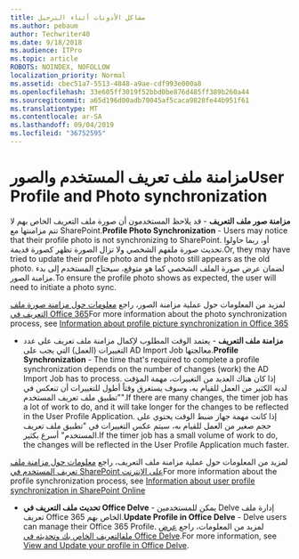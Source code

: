 ```yaml
---
title: مشاكل الأذونات أثناء الترحيل
ms.author: pebaum
author: Techwriter40
ms.date: 9/18/2018
ms.audience: ITPro
ms.topic: article
ROBOTS: NOINDEX, NOFOLLOW
localization_priority: Normal
ms.assetid: cbec51a7-5513-4848-a9ae-cdf993e000a8
ms.openlocfilehash: 33e605ff3019f52bbd0be876d485ff389b260a44
ms.sourcegitcommit: a65d196d00adb70045af5caca9828fe44b951f61
ms.translationtype: MT
ms.contentlocale: ar-SA
ms.lasthandoff: 09/04/2019
ms.locfileid: "36752595"
---
```

# <a name="user-profile-and-photo-synchronization"></a><span data-ttu-id="1be75-102">مزامنة ملف تعريف المستخدم والصور</span><span class="sxs-lookup"><span data-stu-id="1be75-102">User Profile and Photo synchronization</span></span>

 <span data-ttu-id="1be75-103">**مزامنة صور ملف التعريف** - قد يلاحظ المستخدمون أن صورة ملف التعريف الخاص بهم لا تتم مزامنتها مع SharePoint.</span><span class="sxs-lookup"><span data-stu-id="1be75-103">**Profile Photo Synchronization** - Users may notice that their profile photo is not synchronizing to SharePoint.</span></span> <span data-ttu-id="1be75-104">أو، ربما حاولوا تحديث صورة ملفهم الشخصي ولا تزال الصورة تظهر كصورة قديمة.</span><span class="sxs-lookup"><span data-stu-id="1be75-104">Or, they may have tried to update their profile photo and the photo still appears as the old photo.</span></span> <span data-ttu-id="1be75-105">لضمان عرض صورة الملف الشخصي كما هو متوقع، سيحتاج المستخدم إلى بدء مزامنة الصور.</span><span class="sxs-lookup"><span data-stu-id="1be75-105">To ensure the profile photo shows as expected, the user will need to initiate a photo sync.</span></span> 
  
<span data-ttu-id="1be75-106">لمزيد من المعلومات حول عملية مزامنة الصور، راجع [معلومات حول مزامنة صورة ملف التعريف في Office 365](https://go.microsoft.com/fwlink/?linkid=2022634)</span><span class="sxs-lookup"><span data-stu-id="1be75-106">For more information about the photo synchronization process, see [Information about profile picture synchronization in Office 365](https://go.microsoft.com/fwlink/?linkid=2022634)</span></span>
  
- <span data-ttu-id="1be75-107">**مزامنة ملف التعريف** - يعتمد الوقت المطلوب لإكمال مزامنة ملف تعريف على عدد التغييرات (العمل) التي يجب على AD Import Job معالجتها.</span><span class="sxs-lookup"><span data-stu-id="1be75-107">**Profile Synchronization** - The time that's required to complete a profile synchronization depends on the number of changes (work) the AD Import Job has to process.</span></span> <span data-ttu-id="1be75-108">إذا كان هناك العديد من التغييرات، مهمة المؤقت لديه الكثير من العمل للقيام به، وسوف يستغرق وقتاً أطول للتغييرات أن تنعكس في "تطبيق ملف تعريف المستخدم".</span><span class="sxs-lookup"><span data-stu-id="1be75-108">If there are many changes, the timer job has a lot of work to do, and it will take longer for the changes to be reflected in the User Profile Application.</span></span> <span data-ttu-id="1be75-109">إذا كانت مهمة جهاز ضبط الوقت يحتوي على حجم صغير من العمل للقيام به، سيتم عكس التغييرات في "تطبيق ملف تعريف المستخدم" أسرع بكثير.</span><span class="sxs-lookup"><span data-stu-id="1be75-109">If the timer job has a small volume of work to do, the changes will be reflected in the User Profile Application much faster.</span></span> 
  
<span data-ttu-id="1be75-110">لمزيد من المعلومات حول عملية مزامنة ملف التعريف، راجع [معلومات حول مزامنة ملف تعريف المستخدم في SharePoint على الإنترنت](https://go.microsoft.com/fwlink/?linkid=2022639)</span><span class="sxs-lookup"><span data-stu-id="1be75-110">For more information about the profile synchronization process, see [Information about user profile synchronization in SharePoint Online](https://go.microsoft.com/fwlink/?linkid=2022639)</span></span>
    
- <span data-ttu-id="1be75-111">**تحديث ملف التعريف في Office Delve** - يمكن للمستخدمين Delve إدارة ملف تعريف Office 365 الخاص بهم.</span><span class="sxs-lookup"><span data-stu-id="1be75-111">**Update Profile in Office Delve** - Delve users can manage their Office 365 Profile.</span></span> <span data-ttu-id="1be75-112">لمزيد من المعلومات، راجع [عرض ملفالتعريف الخاص بك وتحديثه في Office Delve](https://support.office.com/article/View-and-update-your-profile-in-Office-Delve-4e84343b-eedf-45a1-aeb9-8627ccca14ba).</span><span class="sxs-lookup"><span data-stu-id="1be75-112">For more information, see [View and Update your profile in Office Delve](https://support.office.com/article/View-and-update-your-profile-in-Office-Delve-4e84343b-eedf-45a1-aeb9-8627ccca14ba).</span></span>
    

